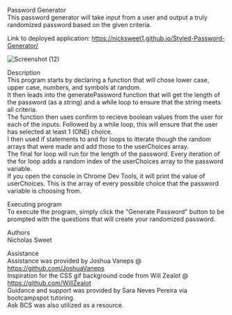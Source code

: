Password Generator <br>
This password generator will take input from a user and output a truly randomized password based on the given criteria.  <br>

Link to deployed application: https://nicksweet1.github.io/Styled-Password-Generator/ <br>

![Screenshot (12)](https://user-images.githubusercontent.com/111986248/236012624-8154a8f0-2293-4d26-bf7c-8e035961519f.png)

Description <br>
This program starts by declaring a function that will chose lower case, upper case, numbers, and symbols at random. <br> It then leads into the generatePassword function that will get the length of the password (as a string) and a while loop to ensure that the string meets all criteria. <br>The function then uses confirm to recieve boolean values from the user for each of the inputs. Followed by a while loop, this will ensure that the user has selected at least 1 (ONE) choice. <br> I then used if statements to and for loops to itterate though the random arrays that were made and add those to the userChoices array. <br>The final for loop will run for the length of the password. Every iteration of the for loop adds a random index of the userChoices array to the password variable. <br> If you open the console in Chrome Dev Tools, it will print the value of userChoices. This is the array of every possible choice that the password variable is choosing from. <br>

Executing program <br>
To execute the program, simply click the "Generate Password" button to be prompted with the questions that will create your randomized password. <br>

Authors<br>
Nicholas Sweet<br>

Assistance<br>
Assistance was provided by Joshua Vaneps @ https://github.com/JoshuaVaneps<br>
Inspiration for the CSS gif background code from Will Zealot @ https://github.com/WillZealot <br>
Guidance and support was provided by Sara Neves Pereira via bootcampspot tutoring.<br>
Ask BCS was also utilized as a resource.



